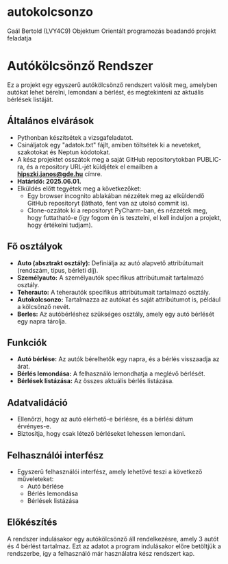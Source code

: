 # autokolcsonzo
Gaál Bertold (LVY4C9) Objektum Orientált programozás beadandó projekt feladatja


# Autókölcsönző Rendszer

Ez a projekt egy egyszerű autókölcsönző rendszert valósít meg, amelyben autókat lehet bérelni, lemondani a bérlést, és megtekinteni az aktuális bérlések listáját.

## Általános elvárások

- Pythonban készítsétek a vizsgafeladatot.
- Csináljatok egy "adatok.txt" fájlt, amiben töltsétek ki a neveteket, szakotokat és Neptun kódotokat.
- A kész projektet osszátok meg a saját GitHub repositorytokban PUBLIC-ra, és a repository URL-jét küldjétek el emailben a **hipszki.janos@gde.hu** címre.
- **Határidő: 2025.06.01.**
- Elküldés előtt tegyétek meg a következőket:
  - Egy browser incognito ablakában nézzétek meg az elküldendő GitHub repositoryt (látható, fent van az utolsó commit is).
  - Clone-ozzátok ki a repositoryt PyCharm-ban, és nézzétek meg, hogy futtatható-e (így fogom én is tesztelni, el kell induljon a projekt, hogy értékelni tudjam).

## Fő osztályok

- **Auto (absztrakt osztály):** Definiálja az autó alapvető attribútumait (rendszám, típus, bérleti díj).
- **Személyauto:** A személyautók specifikus attribútumait tartalmazó osztály.
- **Teherauto:** A teherautók specifikus attribútumait tartalmazó osztály.
- **Autokolcsonzo:** Tartalmazza az autókat és saját attribútumot is, például a kölcsönző nevét.
- **Berles:** Az autóbérléshez szükséges osztály, amely egy autó bérlését egy napra tárolja.

## Funkciók

- **Autó bérlése:** Az autók bérelhetők egy napra, és a bérlés visszaadja az árat.
- **Bérlés lemondása:** A felhasználó lemondhatja a meglévő bérlését.
- **Bérlések listázása:** Az összes aktuális bérlés listázása.

## Adatvalidáció

- Ellenőrzi, hogy az autó elérhető-e bérlésre, és a bérlési dátum érvényes-e.
- Biztosítja, hogy csak létező bérléseket lehessen lemondani.

## Felhasználói interfész

- Egyszerű felhasználói interfész, amely lehetővé teszi a következő műveleteket:
  - Autó bérlése
  - Bérlés lemondása
  - Bérlések listázása

## Előkészítés

A rendszer indulásakor egy autókölcsönző áll rendelkezésre, amely 3 autót és 4 bérlést tartalmaz. Ezt az adatot a program indulásakor előre betöltjük a rendszerbe, így a felhasználó már használatra kész rendszert kap.
